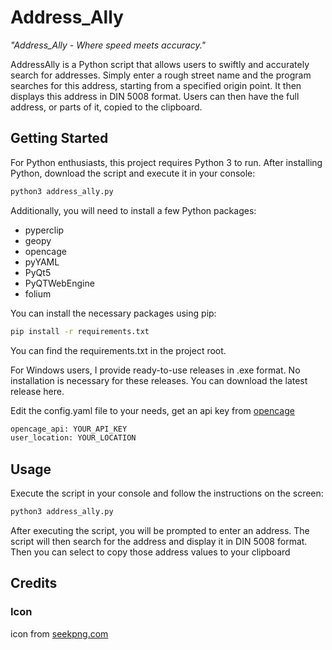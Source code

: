 # Address_Ally

_"Address_Ally - Where speed meets accuracy."_

AddressAlly is a Python script that allows users to swiftly and accurately search for addresses. Simply enter a rough street name and the program searches for this address, starting from a specified origin point. It then displays this address in DIN 5008 format. Users can then have the full address, or parts of it, copied to the clipboard.

## Getting Started

For Python enthusiasts, this project requires Python 3 to run. After installing Python, download the script and execute it in your console:

```bash
python3 address_ally.py
```

Additionally, you will need to install a few Python packages:

- pyperclip
- geopy
- opencage
- pyYAML
- PyQt5
- PyQTWebEngine
- folium

You can install the necessary packages using pip:

```bash
pip install -r requirements.txt
```
You can find the requirements.txt in the project root.

For Windows users, I provide ready-to-use releases in .exe format. No installation is necessary for these releases. You can download the latest release here.

Edit the config.yaml file to your needs, get an api key from [opencage](https://opencagedata.com/)

```bash
opencage_api: YOUR_API_KEY
user_location: YOUR_LOCATION
```

## Usage

Execute the script in your console and follow the instructions on the screen:

```bash
python3 address_ally.py
```

After executing the script, you will be prompted to enter an address. The script will then search for the address and display it in DIN 5008 format.
Then you can select to copy those address values to your clipboard

## Credits

### Icon
icon from [seekpng.com](https://www.seekpng.com/ipng/u2q8y3y3y3e6t4a9_hot-spots-comments-address-icon-vector/)
